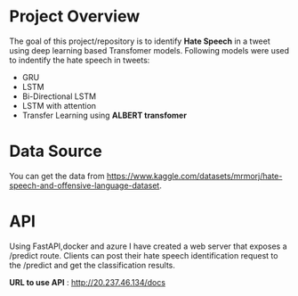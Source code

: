 # Project Overview

The goal of this project/repository is to identify **Hate Speech** in a tweet using deep learning based Transfomer models. Following models were used to indentify the hate speech in tweets:
* GRU
* LSTM
* Bi-Directional LSTM
* LSTM with attention
* Transfer Learning using **ALBERT transfomer**

# Data Source

You can get the data from https://www.kaggle.com/datasets/mrmorj/hate-speech-and-offensive-language-dataset.

# API

Using FastAPI,docker and azure I have created a web server that exposes a /predict route. Clients can post their hate speech identification request to the /predict and get the classification results.

**URL to use API** : http://20.237.46.134/docs


